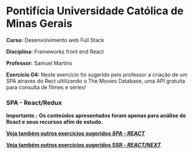 # Pontifícia Universidade Católica de Minas Gerais

 **Curso:** Desenvolvimento web Full Stack
 
 **Disciplina:** Frameworks front end React
 
 **Professor:** Samuel Martins
 
 **Exercício 04:**  Neste exercício foi sugerido pelo professor a criação de um SPA atraves do Rect ultilizando o The Movies Database, uma API gratuita para consulta de filmes e séries!
  ### SPA - React/Redux
 **Importante.: Os conteúdos apresentados foram apenas para análise do React e seus recursos afim de estudo.**
 
 [**Veja também outros exercícios sugeridos _SPA - REACT_**](https://github.com/IgorMundim/react_movies-spa.git)
 
 [**Veja também outros exercícios sugeridos SSR - _REACT/NEXT_**](https://github.com/IgorMundim/react-next_movies-ssr.git)

